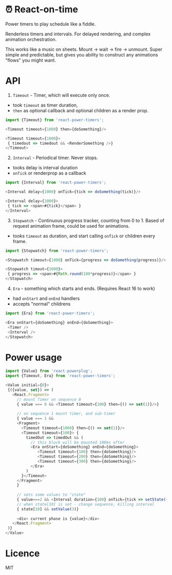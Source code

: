 ⏰ React-on-time
======
Power timers to play schedule like a fiddle. 

Renderless timers and intervals. For delayed rendering, and complex animation orchestration.

This works like a music on sheets. Mount -> wait -> fire -> unmount.
Super simple and predictable, but gives you ability to construct any animations "flows" you might want.



# API

1. `Timeout` - Timer, which will execute only once.
 - took `timeout` as timer duration, 
 - `then` as optional callback and optional children as a render prop.
```js
import {Timeout} from 'react-power-timers';

<Timeout timeout={1000} then={doSomething}/>

<Timeout timeout={1000}>
 { timedout => timedout && <RenderSomething />}
</Timeout>
```

2. `Interval` - Periodical timer. Never stops.
 - tooks delay is interval duration
 - `onTick` or renderprop as a callback
```js
import {Interval} from 'react-power-timers';

<Interval delay={1000} onTick={tick => doSomething(tick)}/>

<Interval delay={1000}>
 { tick => <span>#{tick}</span> }
</Interval> 
```

3. `Stopwatch` - Continuous progress tracker, counting from 0 to 1.
Based of request animation frame, could be used for animations.
 - tooks `timeout` as duration, and start calling `onTick` or children every frame.
```js
import {Stopwatch} from 'react-power-timers';

<Stopwatch timeout={1000} onTick={progress => doSomething(progress)}/>

<Stopwatch timout={1000}>
 { progress => <span>#{Math.round(100*progress)}</span> }
</Stopwatch> 
```

4. `Era` - something which starts and ends. (Requires React 16 to work)
 - had `onStart` and `onEnd` handlers
 - accepts "normal" childrens
```js
import {Era} from 'react-power-timers';

<Era onStart={doSomething} onEnd={doSomething}>
 <Timer />
 <Interval />
</Stopwatch> 
```  

# Power usage

```js
import {Value} from 'react-powerplug';
import {Timeout, Era} from 'react-power-timers';

<Value initial={0}>
 {({value, set}) => (
   <React.Fragment>
     // mount Timer on sequence 0
     { value === 0 && <Timeout timeout={100} then={() => set(1)}/>}
   
     // on sequence 1 mount timer, and sub-timer
     { value === 1 && 
     <Fragment>
       <Timeout timeout={1000} then={() => set(1)}/>
       <Timeout timeout={100}> {
         timedOut => timedOut && (
           // this block will be mounted 100ms after
           <Era onStart={doSomething} onEnd={doSomething}>
              <Timeout timeout={100} then={doSomething}/>             
              <Timeout timeout={200} then={doSomething}/>
              <Timeout timeout={300} then={doSomething}/>
           </Era>
         ) 
       }</Timeout>
     </Fragment>
     }
     
     // sets some values to "state"
     { value===2 && <Interval duration={100} onTick={tick => setState({[tick]:true})}/>}
     // when state[10] is set - change sequence, killing interval
     { state[10] && setValue(3)} 
     
     <div> current phase is {value}</div>
   </React.Fragment>
 )}
</Value> 
```

# Licence
 MIT